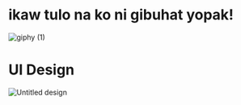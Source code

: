 # ikaw tulo na ko ni gibuhat yopak!
![giphy (1)](https://github.com/dingdingwall/Employee-Management-System-Part-Two/assets/113763700/47cc49b2-b519-4990-b804-a182ae8cf2db)


# UI Design
![Untitled design](https://github.com/dingdingwall/Employee-Management-System-Part-Two/assets/113763700/34b2a830-cca2-4be7-8810-02413b439aff)
